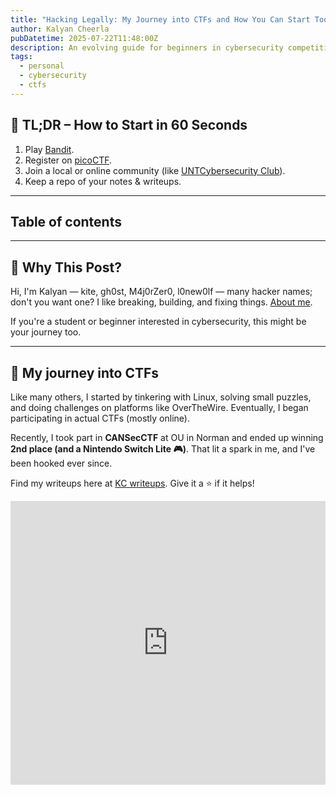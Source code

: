 ```yaml
---
title: "Hacking Legally: My Journey into CTFs and How You Can Start Too"
author: Kalyan Cheerla
pubDatetime: 2025-07-22T11:48:00Z
description: An evolving guide for beginners in cybersecurity competitions – based on my experience, including links, platforms, and a roadmap to start your CTF journey.
tags:
  - personal
  - cybersecurity
  - ctfs
---
```


## 🚀 TL;DR – How to Start in 60 Seconds
1. Play [Bandit](https://overthewire.org/wargames/bandit/).
2. Register on [picoCTF](https://picoctf.org).
3. Join a local or online community (like [UNTCybersecurity Club](https://unt.campuslabs.com/engage/organization/cyber-security-club)).
4. Keep a repo of your notes & writeups.

---

## Table of contents

---

## 🧠 Why This Post?
Hi, I'm Kalyan — kite, gh0st, M4j0rZer0, l0new0lf — many hacker names; don't you want one? I like breaking, building, and fixing things. [About me](/about).

If you're a student or beginner interested in cybersecurity, this might be your journey too.

---

## 🎯 My journey into CTFs

Like many others, I started by tinkering with Linux, solving small puzzles, and doing challenges on platforms like OverTheWire. Eventually, I began participating in actual CTFs (mostly online).

Recently, I took part in **CANSecCTF** at OU in Norman and ended up winning **2nd place (and a Nintendo Switch Lite 🎮)**. That lit a spark in me, and I've been hooked ever since.

Find my writeups here at [KC writeups](https://github.com/kalyancheerla/writeups). Give it a ⭐ if it helps!

<iframe
  src="https://www.linkedin.com/embed/feed/update/urn:li:share:7258223083264581633?collapsed=1"
  style="width: 100%; aspect-ratio: 1 / 0.9; margin: auto; display: block; overflow: hidden;"
  frameborder="0"
  allowfullscreen
  title="LinkedIn post by UNT Department of CSE"
  scrolling="auto"
/>

HIDDEN TEXT.

---

## 🚩 What Are CTFs?

CTFs — or Capture the Flag competitions — are like digital treasure hunts in the world of cybersecurity. Participants solve puzzles to discover hidden strings called *flags*, like `flag{welc0m3_t0_TH3_w0r1d_0f_Cybers3curity}`, then submit them for points. Think hacking, pentesting — but legally, and for fun!

> Want the formal scoop? Check out [Wikipedia](https://en.wikipedia.org/wiki/Capture_the_flag_(cybersecurity)).

There are different flavors of CTFs:
- **Jeopardy-style:** Solve bite-sized puzzles in categories like crypto, web, reverse engineering, and more.
- **Attack-Defense:** Defend your machine while attacking others — fast-paced and team-based.
- **Real-World style:** Simulate real penetration tests or bug bounty scenarios.

Common challenge categories: [Web exploitation](https://ctf101.org/web-exploitation/overview/), [Binary exploitation](https://ctf101.org/binary-exploitation/overview/), [Cryptography](https://ctf101.org/cryptography/overview/), [Reverse Engineering](https://ctf101.org/reverse-engineering/overview/), [Forensics](https://ctf101.org/forensics/overview/), [OSINT](https://en.wikipedia.org/wiki/Open-source_intelligence), [Steganography](https://en.wikipedia.org/wiki/Steganography), etc.

> 🐞 CTFs vs Bug Bounties: CTFs are great for learning in a controlled environment. Bug bounties are real-world — higher stakes, but higher rewards. Start with CTFs to build confidence.

---

## 🧪 Try a Mini Challenge!

Ready for your first *real* flag? Let's see if you can crack this tiny puzzle:

```txt
Wm14aFozdDVNSFZ5WDJGZlpuSmxRR3NoYm1kZlIyVnVhWFVrWDJKMVpDRjlDZz09Cg==
```

> 💡 Hint: Try base64, then see if it looks familiar...
<details> <summary>🔓 Click here for the flag</summary>
`flag{y0ur_a_fre@k!ng_Geniu$_bud!}`
</details>

🔍 Stuck? Scroll down to the [solution](#solution) when you're ready.

---

## 🧰 What Skills You'll Need

Start small — you don't need to be an expert to begin!

**Here are foundational skills that will help:**
* **Linux**: ssh, cli tools (sed, grep, awk), basic scripting, nano/vi
* **Programming**: Python, Bash
* **Networking**: Ports, IP, HTTP, DNS, TLS/SSL,
* **Crypto Basics**: XOR, base64, hashing, AES, RSA
* **Web Tech**: HTTP methods, RESTful, Cookies, JavaScript basics, XSS, SQL Injection
* **Tools**: `strings`, `file`, `netcat`, `nmap`, `wireshark`, `Burpsuite`, `Ghidra`, `pwntools` etc.


---

## 🧭 A Beginner's Roadmap

1. Play **Bandit** on [OverTheWire](https://overthewire.org/wargames/bandit/)
2. Register and solve a few problems on [picoCTF](https://picoctf.org)
3. Join [UNTCybersecurity Club](https://unt.campuslabs.com/engage/organization/cyber-security-club) or band together
4. Keep your writeups in a repo (like [mine](https://github.com/kalyancheerla/writeups))
5. Follow upcoming competitions on [CTFTime.org](https://ctftime.org)
6. Ask questions, read others' writeups, and participate!

---

## 💻 Practice, practice, practice.

| Platform        | Description                              | Link                                                |
| --------------- | ---------------------------------------- | --------------------------------------------------- |
| **picoCTF**     | Beginner-friendly with story-based CTFs  | [picoctf.org](https://picoctf.org)                  |
| **OverTheWire** | Linux war games via SSH                  | [overthewire.org](https://overthewire.org/wargames) |
| **247CTF**      | Competitive Jeopardy-style CTFs          | [247ctf.com](https://247ctf.com)                    |
| **TryHackMe**   | Guided labs for real-world skills        | [tryhackme.com](https://tryhackme.com)              |
| **HackTheBox**  | VM-based hacking playground              | [hackthebox.com](https://www.hackthebox.com)        |
| **Bugcrowd**    | Bug bounty programs (real-world hacking) | [bugcrowd.com](https://www.bugcrowd.com)            |

---

## 👋 Adios

This blog's a work-in-progress — like all of us. I'm no guru, just curious (you should be too). Pick a challenge, break stuff, learn something.

Stuck? Need ideas? Ping me at [LinkedIn](https://linkedin.com/in/kalyancheerla) or [GitHub](https://github.com/kalyancheerla).

Happy hacking 🥷 — Bon voyage, KC.

---

## 🔗 Resources

* [OverTheWire](https://overthewire.org/wargames)
* [picoCTF](https://picoctf.org), [247CTF](https://247ctf.com), [CTFTime](https://ctftime.org)
* [HackTheBox](https://www.hackthebox.com), [TryHackMe](https://tryhackme.com)
* bugbounty: [Bugcrowd](https://bugcrowd.com)
* others: [PayloadAllTheThings](https://github.com/swisskyrepo/PayloadsAllTheThings)
* mine: [writeups](https://github.com/kalyancheerla/writeups)

## 🔓 Solution

* If you observe, string ends with `==`, a common sign of base64 encoding. Let's try decoding it.
```sh
🔥 echo "Wm14aFozdDVNSFZ5WDJGZlpuSmxRR3NoYm1kZlIyVnVhWFVrWDJKMVpDRjlDZz09Cg==" | base64 -d
ZmxhZ3t5MHVyX2FfZnJlQGshbmdfR2VuaXUkX2J1ZCF9Cg==
```
* Still looks base64-ish? Let's decode it again:
```sh
🔥 echo "Wm14aFozdDVNSFZ5WDJGZlpuSmxRR3NoYm1kZlIyVnVhWFVrWDJKMVpDRjlDZz09Cg==" | base64 -d | base64 -d
flag{y0ur_a_fre@k!ng_Geniu$_bud!}
```
* Boom! 🧨 You've got the flag.
